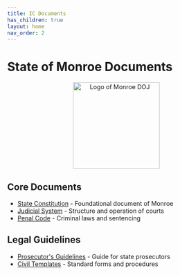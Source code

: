```yaml
---
title: IC Documents
has_children: true
layout: home
nav_order: 2
---
```


# State of Monroe Documents

<div style="text-align: center;">
  <img src="../assets/images/DOJLOGO.png" alt="Logo of Monroe DOJ" style="width: 200px; height: 200px;">
</div>

## Core Documents
- [State Constitution](constitution.md) - Foundational document of Monroe
- [Judicial System](judicial.md) - Structure and operation of courts
- [Penal Code](penalcode.md) - Criminal laws and sentencing

## Legal Guidelines
- [Prosecutor's Guidelines](prosecution.md) - Guide for state prosecutors
- [Civil Templates](civiltemplates.md) - Standard forms and procedures

